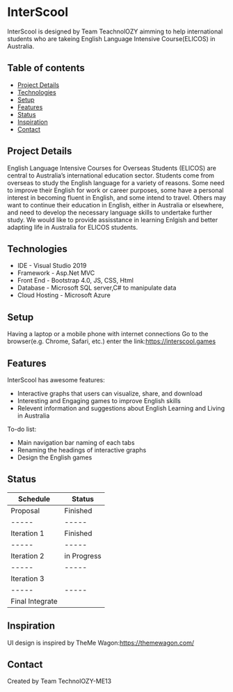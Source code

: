 # InterScool
InterScool is designed by Team TeachnolOZY aimming to help international students who are takeing English Language Intensive Course(ELICOS) in Australia. 

## Table of contents
* [Project Details](#project)
* [Technologies](#technologies)
* [Setup](#setup)
* [Features](#features)
* [Status](#status)
* [Inspiration](#inspiration)
* [Contact](#contact)

## Project Details
English Language Intensive Courses for Overseas Students (ELICOS) are central to Australia’s international education sector. Students come from overseas to study the English language for a variety of reasons. Some need to improve their English for work or career purposes, some have a personal interest in becoming fluent in English, and some intend to travel. Others may want to continue their education in English, either in Australia or elsewhere, and need to develop the necessary language skills to undertake further study.
We would like to provide assisstance in learning Enlgish and better adapting life in Australia for ELICOS students.

## Technologies
* IDE - Visual Studio 2019
* Framework - Asp.Net MVC
* Front End - Bootstrap 4.0, JS, CSS, Html
* Database - Microsoft SQL server,C# to manipulate data
* Cloud Hosting - Microsoft Azure

## Setup
Having a laptop or a mobile phone with internet connections
Go to the browser(e.g. Chrome, Safari, etc.) enter the link:https://interscool.games 

## Features
InterScool has awesome features:
* Interactive graphs that users can visualize, share, and download
* Interesting and Engaging games to improve English skills
* Relevent information and suggestions about English Learning and Living in Australia

To-do list:
* Main navigation bar naming of each tabs
* Renaming the headings of interactive graphs
* Design the English games

## Status
| Schedule | Status | 
| ----- | ----- | 
| Proposal | Finished |
| ----- | ----- |
| Iteration 1 | Finished |
| ----- | ----- |
| Iteration 2 | in Progress |
| ----- | ----- |
| Iteration 3 |             |
| ----- | ----- |
| Final Integrate |             |

## Inspiration
UI design is inspired by TheMe Wagon:https://themewagon.com/

## Contact
Created by Team TechnolOZY-ME13 

